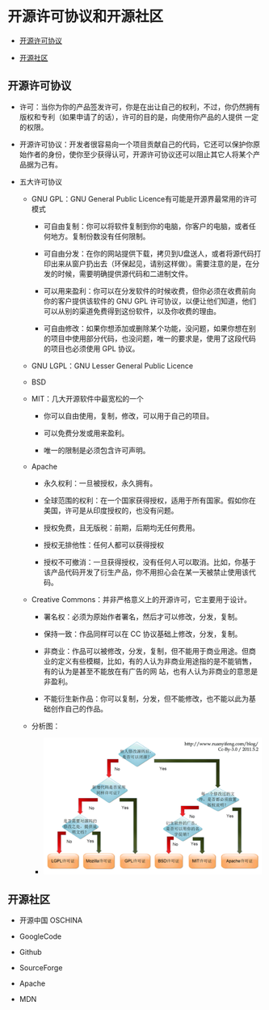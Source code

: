 # 开源许可协议和开源社区

  + [开源许可协议](#开源许可协议)

  + [开源社区](#开源社区)

## 开源许可协议

  + 许可：当你为你的产品签发许可，你是在出让自己的权利，不过，你仍然拥有版权和专利（如果申请了的话），许可的目的是，向使用你产品的人提供 一定的权限。
 
  + 开源许可协议：开发者很容易向一个项目贡献自己的代码，它还可以保护你原始作者的身份，使你至少获得认可，开源许可协议还可以阻止其它人将某个产品据为己有。
 
  + 五大许可协议
 
    - GNU GPL：GNU General Public Licence有可能是开源界最常用的许可模式
  
      - 可自由复制：你可以将软件复制到你的电脑，你客户的电脑，或者任何地方。复制份数没有任何限制。
    
      - 可自由分发：在你的网站提供下载，拷贝到U盘送人，或者将源代码打印出来从窗户扔出去（环保起见，请别这样做）。需要注意的是，在分发的时候，需要明确提供源代码和二进制文件。
    
      - 可以用来盈利：你可以在分发软件的时候收费，但你必须在收费前向你的客户提供该软件的 GNU GPL 许可协议，以便让他们知道，他们可以从别的渠道免费得到这份软件，以及你收费的理由。
    
      - 可自由修改：如果你想添加或删除某个功能，没问题，如果你想在别的项目中使用部分代码，也没问题，唯一的要求是，使用了这段代码的项目也必须使用 GPL 协议。
    
    - GNU LGPL：GNU Lesser General Public Licence
  
    - BSD
  
    - MIT：几大开源软件中最宽松的一个
  
      - 你可以自由使用，复制，修改，可以用于自己的项目。
    
      - 可以免费分发或用来盈利。
    
      - 唯一的限制是必须包含许可声明。
    
    - Apache
  
      - 永久权利：一旦被授权，永久拥有。
    
      - 全球范围的权利：在一个国家获得授权，适用于所有国家。假如你在美国，许可是从印度授权的，也没有问题。
    
      - 授权免费，且无版税：前期，后期均无任何费用。

      - 授权无排他性：任何人都可以获得授权

      - 授权不可撤消：一旦获得授权，没有任何人可以取消。比如，你基于该产品代码开发了衍生产品，你不用担心会在某一天被禁止使用该代码。
    
    - Creative Commons：并非严格意义上的开源许可，它主要用于设计。
  
      - 署名权：必须为原始作者署名，然后才可以修改，分发，复制。
    
      - 保持一致：作品同样可以在 CC 协议基础上修改，分发，复制。

      - 非商业：作品可以被修改，分发，复制，但不能用于商业用途。但商业的定义有些模糊，比如，有的人认为非商业用途指的是不能销售，有的认为是甚至不能放在有广告的网 站，也有人认为非商业的意思是非盈利。
    
      - 不能衍生新作品：你可以复制，分发，但不能修改，也不能以此为基础创作自己的作品。

    - 分析图：
  
      - ![avatar](./resources/free_software_licenses.png)
    
## 开源社区

  + 开源中国 OSCHINA
 
  + GoogleCode
 
  + Github
 
  + SourceForge
 
  + Apache

  + MDN
